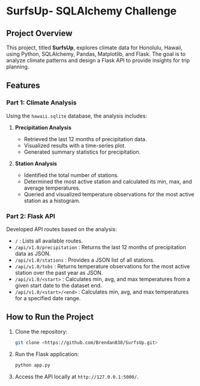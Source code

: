 # SurfsUp- SQLAlchemy Challenge

## Project Overview
This project, titled **SurfsUp**, explores climate data for Honolulu, Hawaii, using Python, SQLAlchemy, Pandas, Matplotlib, and Flask. The goal is to analyze climate patterns and design a Flask API to provide insights for trip planning.

## Features
### Part 1: Climate Analysis
Using the `hawaii.sqlite` database, the analysis includes:
1. **Precipitation Analysis**
   - Retrieved the last 12 months of precipitation data.
   - Visualized results with a time-series plot.
   - Generated summary statistics for precipitation.

2. **Station Analysis**
   - Identified the total number of stations.
   - Determined the most active station and calculated its min, max, and average temperatures.
   - Queried and visualized temperature observations for the most active station as a histogram.

### Part 2: Flask API
Developed API routes based on the analysis:
- `/` : Lists all available routes.
- `/api/v1.0/precipitation` : Returns the last 12 months of precipitation data as JSON.
- `/api/v1.0/stations` : Provides a JSON list of all stations.
- `/api/v1.0/tobs` : Returns temperature observations for the most active station over the past year as JSON.
- `/api/v1.0/<start>` : Calculates min, avg, and max temperatures from a given start date to the dataset end.
- `/api/v1.0/<start>/<end>` : Calculates min, avg, and max temperatures for a specified date range.

## How to Run the Project
1. Clone the repository:
   ```bash
   git clone <https://github.com/Brendan838/SurfsUp.git>
   ```
2. Run the Flask application:
   ```bash
   python app.py
   ```
3. Access the API locally at `http://127.0.0.1:5000/`.


